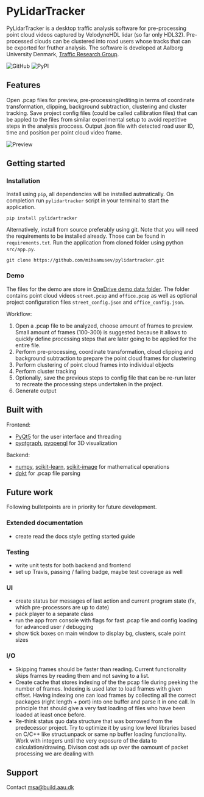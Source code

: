 # PyLidarTracker
PyLidarTracker is a desktop traffic analysis software for pre-processing point cloud videos captured by VelodyneHDL lidar (so far only HDL32). Pre-processed clouds can be clustered into road users whose tracks that can be exported for fruther analysis. The software is developed at Aalborg University Denmark, [Traffic Research Group](https://vbn.aau.dk/en/organisations/forskningsgruppen-for-trafik-civil/persons/).

![GitHub](https://img.shields.io/github/license/mihsamusev/pylidartracker)
![PyPI](https://img.shields.io/pypi/v/pylidartracker)

## Features
Open .pcap files for preview, pre-processing/editing in terms of coordinate transformation, clipping, background subtraction, clustering and cluster tracking. Save project config files (could be called callibration files) that can be appled to the files from similar experimental setup to avoid repetitive steps in the analysis proccess. Output .json file with detected road user ID, time and position per point cloud video frame.

![Preview](docs/preview.gif)

## Getting started

### Installation
Install using `pip`, all dependencies will be installed autmatically. On completion run `pylidartracker` script in your terminal to start the application.
```
pip install pylidartracker
```
Alternatively, install from source preferably using git. Note that you will need the requirements to be installed already. Those can be found in `requirements.txt`. Run the application from cloned folder using python `src/app.py`.
```
git clone https://github.com/mihsamusev/pylidartracker.git
```

### Demo
The files for the demo are store in [OneDrive demo data folder](https://aaudk-my.sharepoint.com/:f:/g/personal/msa_civil_aau_dk/EvAToLzFPiFPq0mdXS5bou4BtGgRxRaFKDY1T8UgSPJAuw?e=EPlfzX). The folder contains point cloud videos `street.pcap` and `office.pcap` as well as optional project configuration files `street_config.json` and `office_config.json`.

Workflow:

1) Open a .pcap file to be analyzed, choose amount of frames to preview. Small amount of frames (100-300) is suggested because it allows to quickly define processing steps that are later going to be applied for the entire file.
2) Perform pre-processing, coordinate transformation, cloud clipping and background subtraction to prepare the point cloud frames for clustering
3) Perform clustering of point cloud frames into individual objects
4) Perform cluster tracking
5) Optionally, save the previous steps to config file that can be re-run later to recreate the processing steps undertaken in the project.
6) Generate output


## Built with
Frontend:
- [PyQt5](https://pypi.org/project/PyQt5/) for the user interface and threading
- [pyqtgraph](http://www.pyqtgraph.org/), [pyopengl](https://pypi.org/project/PyOpenGL/) for 3D visualization

Backend: 
- [numpy](https://numpy.org/), [scikit-learn](https://scikit-learn.org/stable/), [scikit-image](https://scikit-image.org/) for mathematical operations
- [dpkt](https://dpkt.readthedocs.io/en/latest/) for .pcap file parsing

## Future work
Following bulletpoints are in priority for future development.
### Extended documentation
+ create read the docs style getting started guide
### Testing
+ write unit tests for both backend and frontend
+ set up Travis, passing / failing badge, maybe test coverage as well
### UI
+ create status bar messages of last action and current program state (fx, which pre-processors are up to date)
+ pack player to a separate class
+ run the app from console with flags for fast .pcap file and config loading for advanced user / debugging
+ show tick boxes on main window to display bg, clusters, scale point sizes
### I/O
+ Skipping frames should be faster than reading. Current functionality skips frames by reading them and not saving to a list.
+ Create cache that stores indexing of the the pcap file during peeking the number of frames. Indexing is used later to load frames with given offset. Having indexing one can load frames by collecting all the correct packages (right length + port) into one buffer and parse it in one call. In principle that should give a very fast loading of files who have been loaded at least once before.
+ Re-think status quo data structure that was borrowed from the predecessor project. Try to optimize it by using low level libraries based on C/C++ like struct.unpack or same np buffer loading functionality. Work with integers until the very exposure of the data to calculation/drawing. Divison cost ads up over the oamount of packet processing we are dealing with

## Support
Contact msa@build.aau.dk


